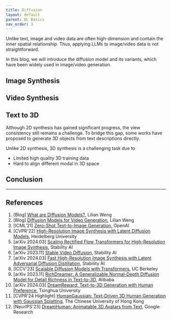 ```yaml
---
title: Diffusion
layout: default
parent: DL Basics
nav_order: 3
---
```


Unlike text, image and video data are often high-dimension and contain the inner spatial relationship. Thus, applying LLMs to image/video data is not straightforward.

In this blog, we will introduce the diffusion model and its variants, which have been widely used in image/video generation.

## Image Synthesis


## Video Synthesis


## Text to 3D
Although 2D synthesis has gained significant progress, the view consistency still remains a challenge. To bridge this gap, some works have proposed to generate 3D objects from text descriptions directly.

Unlike 2D synthesis, 3D synthesis is a challenging task due to

- Limited high quality 3D training data
- Hard to align different modal in 3D space



## Conclusion

---

## References
1. [Blog] [What are Diffusion Models?](https://lilianweng.github.io/posts/2021-07-11-diffusion-models/), Lilian Weng
2. [Blog] [Diffusion Models for Video Generation](https://lilianweng.github.io/posts/2024-04-12-diffusion-video/), Lilian Weng
3. [ICML'21] [Zero-Shot Text-to-Image Generation](https://proceedings.mlr.press/v139/ramesh21a.html?ref=journey-matters), OpenAI
4. [CVPR'22] [High-Resolution Image Synthesis with Latent Diffusion Models](https://arxiv.org/abs/2112.10752), Heidelberg University
5. [arXiv 2024.03] [Scaling Rectified Flow Transformers for High-Resolution Image Synthesis](https://arxiv.org/pdf/2403.03206), Stability AI
6. [arXiv 2023.11] [Stable Video Diffusion](https://static1.squarespace.com/static/6213c340453c3f502425776e/t/655ce779b9d47d342a93c890/1700587395994/stable_video_diffusion.pdf), Stability AI
7. [arXiv 2024.03] [Fast High-Resolution Image Synthesis with Latent Adversarial Diffusion Distillation](https://arxiv.org/abs/2403.12015), Stability AI
8. [ICCV'23] [Scalable Diffusion Models with Transformers](https://arxiv.org/abs/2212.09748), UC Berkeley
9. [arXiv 2023.11] [RichDreamer: A Generalizable Normal-Depth Diffusion Model for Detail Richness in Text-to-3D](https://github.com/modelscope/richdreamer), Alibaba
10. [arXiv 2024.03] [DreamReward: Text-to-3D Generation with Human Preference](https://arxiv.org/abs/2403.14613), Tsinghua University
11. [CVPR'24 Highlight] [HumanGaussian: Text-Driven 3D Human Generation with Gaussian Splatting](https://github.com/alvinliu0/HumanGaussian?tab=readme-ov-file), The Chinese University of Hong Kong
12. [NeurIPS'23] [DreamHuman: Animatable 3D Avatars from Text](https://openreview.net/pdf?id=rheCTpRrxI), Google Research
